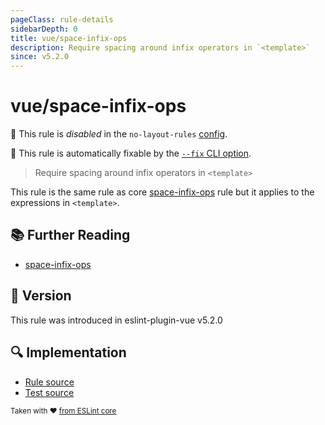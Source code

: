 ```yaml
---
pageClass: rule-details
sidebarDepth: 0
title: vue/space-infix-ops
description: Require spacing around infix operators in `<template>`
since: v5.2.0
---
```

# vue/space-infix-ops

🚫 This rule is *disabled* in the `no-layout-rules` [config](https://eslint.vuejs.org/user-guide/#bundle-configurations).

🔧 This rule is automatically fixable by the [`--fix` CLI option](https://eslint.org/docs/latest/user-guide/command-line-interface#--fix).

<!-- end auto-generated rule header -->

> Require spacing around infix operators in `<template>`

This rule is the same rule as core [space-infix-ops] rule but it applies to the expressions in `<template>`.

## :books: Further Reading

- [space-infix-ops]

[space-infix-ops]: https://eslint.org/docs/rules/space-infix-ops

## :rocket: Version

This rule was introduced in eslint-plugin-vue v5.2.0

## :mag: Implementation

- [Rule source](https://github.com/vuejs/eslint-plugin-vue/blob/master/lib/rules/space-infix-ops.js)
- [Test source](https://github.com/vuejs/eslint-plugin-vue/blob/master/tests/lib/rules/space-infix-ops.js)

<sup>Taken with ❤️ [from ESLint core](https://eslint.org/docs/rules/space-infix-ops)</sup>
